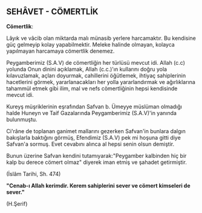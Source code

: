 ## SEHÂVET - CÖMERTLİK

**Cömertlik**:

Lâyık ve vâcib olan miktarda malı münasib yerlere harcamaktır. Bu kendisine güç gelmeyip kolay yapabil­mektir. Meleke halinde olmayan, kolayca yapılmayan harcamaya cömertlik denemez.

Peygamberimiz (S.A.V) de cömertliğin her türlüsü mevcut idi. Allah (c.c) yolunda Onun dinini açıklamak, Allah (c.c.)'ın kullarını doğru yola kılavuzlamak, açları doyurmak, cahillerini öğütlemek, ihtiyaç sahiplerinin hacetlerini görmek, yararlanacakları her yolla yararlan­dırmak ve ağırlıklarına tahammül etmek gibi ilim, mal ve nefs cömertliğinin hepsi kendisinde mevcut idi.

Kureyş müşriklerinin eşrafından Safvan b. Ümeyye müslüman olmadığı halde Huneyn ve Taif Gazalarında Peygamberimiz (S.A.V)'in yanında bulunmuştu.

Ci'râne de toplanan ganimet mallarını gezerken Saf­van'in bunlara dalgın bakışlarla baktığını görmüş, Efen­dimiz (S.A.V) pek mi hoşuna gitti diye Safvan'a sormuş. Evet cevabını alınca al hepsi senin olsun demiştir.

Bunun üzerine Safvan kendini tutamıyarak:"Pey­gamber kalbinden hiç bir kalp bu derece cömert olmaz" diyerek iman etmiş ve şahadet getirmiştir.

(İslâm Tarihi, Sh. 474)

**"Cenab-ı Allah kerimdir. Kerem sahiplerini sever ve cömert kimseleri de sever."**

(H.Şerif)
